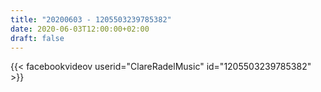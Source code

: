 ```yaml
---
title: "20200603 - 1205503239785382"
date: 2020-06-03T12:00:00+02:00
draft: false
---
```


{{< facebookvideov userid="ClareRadelMusic" id="1205503239785382" >}}